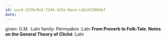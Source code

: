 ```yaml
---
id: uuid-2539c9a3-7244-425e-8ace-cab141506def
date: 
---
```


given: G.M. :Latn
family: Permyakov :Latn
**From Proverb to Folk-Tale. Notes on the General Theory of Cliché** :Latn